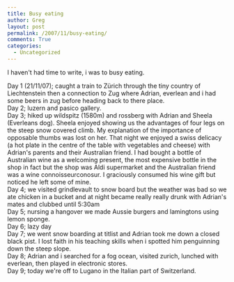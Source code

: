 ```yaml
---
title: Busy eating
author: Greg
layout: post
permalink: /2007/11/busy-eating/
comments: True
categories:
  - Uncategorized
---
```

I haven't had time to write, i was to busy eating.

Day 1 (21/11/07); caught a train to Zürich through the tiny country of Liechtenstein then a connection to Zug where Adrian, everlean and i had some beers in zug before heading back to there place.  
Day 2; luzern and pasico gallery.  
Day 3; hiked up wildspitz (1580m) and rossberg with Adrian and Sheela (Everleans dog). Sheela enjoyed showing us the advantages of four legs on the steep snow covered climb. My explanation of the importance of opposable thumbs was lost on her. That night we enjoyed a swiss delicacy (a hot plate in the centre of the table with vegetables and cheese) with Adrian's parents and their Australian friend. I had bought a bottle of Australian wine as a welcoming present, the most expensive bottle in the shop in fact but the shop was Aldi supermarket and the Australian friend was a wine connoisseurconosur. I graciously consumed his wine gift but noticed he left some of mine.  
Day 4; we visited grindlevault to snow board but the weather was bad so we ate chicken in a bucket and at night became really really drunk with Adrian's mates and clubbed until 5:30am  
Day 5; nursing a hangover we made Aussie burgers and lamingtons using lemon sponge.  
Day 6; lazy day  
Day 7; we went snow boarding at titlist and Adrian took me down a closed black pist. I lost faith in his teaching skills when i spotted him penguinning down the steep slope.  
Day 8; Adrian and i searched for a fog ocean, visited zurich, lunched with everlean, then played in electronic stores.  
Day 9; today we're off to Lugano in the Italian part of Switzerland.